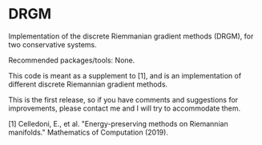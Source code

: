 # DRGM
Implementation of the discrete Riemmanian gradient methods (DRGM), for two conservative systems.

Recommended packages/tools: None.

This code is meant as a supplement to [1], and is an implementation of different discrete Riemannian gradient methods.

This is the first release, so if you have comments and suggestions for improvements, please contact me and I will try to accommodate them.

[1] Celledoni, E., et al. "Energy-preserving methods on Riemannian manifolds." Mathematics of Computation (2019).
